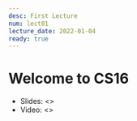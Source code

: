 ```yaml
---
desc: First Lecture
num: lect01
lecture_date: 2022-01-04
ready: true
---
```


# Welcome to CS16

* Slides: <>
* Video: <>


